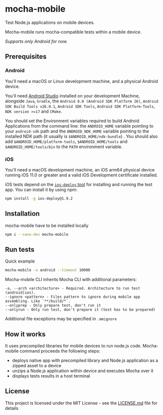# mocha-mobile
Test Node.js applications on mobile devices.

Mocha-mobile runs mocha-compatible tests within a mobile device.

*Supports only Android for now.*

## Prerequisites
### Android

You'll need a macOS or Linux development machine, and a physical Android device.

You'll need [Android Studio](https://developer.android.com/studio/install.html) installed on your development Machine, alongside `Java`, `Gradle`, the `Android 8.0 (Android SDK Platform 26)`, `Android SDK Build Tools v26.0.1`, `Android SDK Tools`, `Android SDK Platform-Tools`, `NDK version >=17` and `CMake`.

You should set the Environment variables required to build Android Applications from the command line: the `ANDROID_HOME` variable pointing to your `android-sdk` path and the `ANDROID_NDK_HOME` variable pointing to the installed NDK path (it usually is `$ANDROID_HOME/ndk-bundle`) . You should also add `$ANDROID_HOME/platform-tools`, `$ANDROID_HOME/tools` and `$ANDROID_HOME/tools/bin` to the `PATH` environment variable.

### iOS

You'll need a macOS development machine, an iOS arm64 physical device running iOS 11.0 or greater and a valid iOS Development certificate installed.

iOS tests depend on the [`ios-deploy` tool](https://github.com/phonegap/ios-deploy) for installing and running the test app. You can install it by using npm:
```sh
npm install -g ios-deploy@1.9.2
```

## Installation
mocha-mobile have to be installed locally
```sh
npm i --save-dev mocha-mobile
```
## Run tests
Quick example
```sh
mocha-mobile -a android --timeout 10000
```
Mocha-mobile CLI inherits Mocha CLI with additional parameters:
```
-a, --arch <architecture> - Required. Architecture to run test (android|ios).
--ignore <pattern> - Files pattern to ignore during mobile app assembling. Like `**/build/*`.
--onlyprep - Only prepare test, don't run it
--onlyrun - Only run test, don't prepare it (test has to be prepared)
```
Additional file exceptions may be specified in `.mmignore`

## How it works
It uses precompiled libraries for mobile devices to run node.js code. Mocha-mobile command proceeds the following steps:
* deploys native app with precompiled library and Node.js application as a zipped asset to a device
* unzips a Node.js application within device and executes Mocha over it
* displays tests results in a host terminal

## License

This project is licensed under the MIT License - see the [LICENSE.md](LICENSE.md) file for details